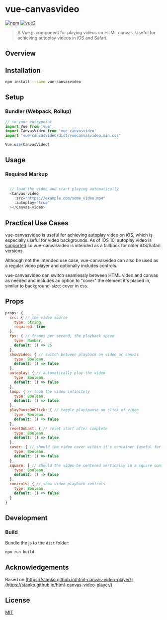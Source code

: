 # vue-canvasvideo

[![npm](https://img.shields.io/npm/v/vue-canvasvideo.svg)](https://www.npmjs.com/package/vue-canvasvideo) [![vue2](https://img.shields.io/badge/vue-2.x-brightgreen.svg)](https://vuejs.org/)

> A Vue.js component for playing videos on HTML canvas. Useful for achieving autoplay videos in iOS and Safari.


## Overview

## Installation

```bash
npm install --save vue-canvasvideo
```

## Setup

### Bundler (Webpack, Rollup)

```js
// in your entrypoint
import Vue from 'vue'
import CanvasVideo from 'vue-canvasvideo'
import 'vue-canvasvideo/dist/vuecanvasvideo.min.css'

Vue.use(CanvasVideo)
```

## Usage

### Required Markup

```js

  // load the video and start playing automatically
  <Canvas-video
    :src="https://example.com/some_video.mp4"
    :autoplay="true"
  ></Canvas-video>

```

## Practical Use Cases

vue-canvasvideo is useful for achieving autoplay video on iOS, which is especially useful for video backgrounds. As of iOS 10, autoplay video is [supported](https://webkit.org/blog/6784/new-video-policies-for-ios/) so vue-canvasvideo is intended as a fallback for older iOS/Safari versions.

Although not the intended use case, vue-canvasvideo can also be used as a regular video player and optionally includes controls.

vue-canvasvideo can switch seamlessly between HTML video and canvas as needed and includes an option to "cover" the element it's placed in, similar to background-size: cover in css.

## Props

```js
props: {
  src: { // the video source
    type: String,
    required: true
  },
  fps: { // frames per second, the playback speed
    type: Number,
    default: () => 25
  },
  showVideo: { // switch between playback on video or canvas
    type: Boolean,
    default: () => false
  },
  autoplay: { // automatically play the video
    type: Boolean,
    default: () => false
  },
  loop: { // loop the video infinitely
    type: Boolean,
    default: () => false
  },
  playPauseOnClick: { // toggle play/pause on click of video
    type: Boolean,
    default: () => false
  },
  resetOnLast: { // reset start after complete
    type: Boolean,
    default: () => false
  },
  cover: { // should the video cover within it's container (useful for backgrounds)
    type: Boolean,
    default: () => false
  },
  square: { // should the video be centered vertically in a square container
    type: Boolean,
    default: () => false
  },
  controls: { // show video playback controls
    type: Boolean,
    default: () => false
  }
}
```

## Development

### Build

Bundle the js to the `dist` folder:

```bash
npm run build
```

## Acknowledgements
Based on [https://stanko.github.io/html-canvas-video-player/](https://stanko.github.io/html-canvas-video-player/)


## License

[MIT](http://opensource.org/licenses/MIT)
